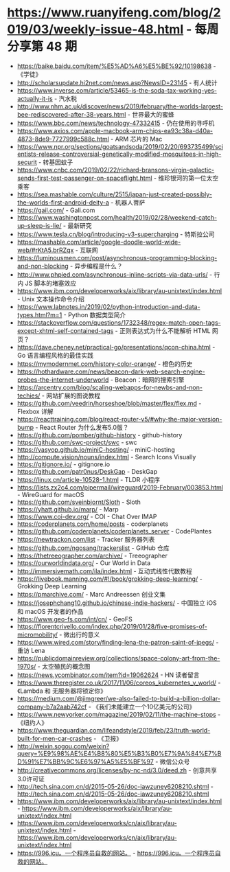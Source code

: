 # https://www.ruanyifeng.com/blog/2019/03/weekly-issue-48.html - 每周分享第 48 期

- https://baike.baidu.com/item/%E5%AD%A6%E5%BE%92/10198638 - 《学徒》
- http://scholarsupdate.hi2net.com/news.asp?NewsID=23145 - 有人统计
- https://www.inverse.com/article/53465-is-the-soda-tax-working-yes-actually-it-is - 汽水税
- http://www.nhm.ac.uk/discover/news/2019/february/the-worlds-largest-bee-rediscovered-after-38-years.html - 世界最大的蜜蜂
- https://www.bbc.com/news/technology-47332415 - 仍在使用的寻呼机
- https://www.axios.com/apple-macbook-arm-chips-ea93c38a-d40a-4873-8de9-7727999c588c.html - ARM 芯片的 Mac
- https://www.npr.org/sections/goatsandsoda/2019/02/20/693735499/scientists-release-controversial-genetically-modified-mosquitoes-in-high-securit - 转基因蚊子
- https://www.cnbc.com/2019/02/22/richard-bransons-virgin-galactic-sends-first-test-passenger-on-spaceflight.html - 维珍银河的第一位太空乘客
- https://sea.mashable.com/culture/2515/japan-just-created-possibly-the-worlds-first-android-deity-a - 机器人菩萨
- https://gail.com/ - Gali.com
- https://www.washingtonpost.com/health/2019/02/28/weekend-catch-up-sleep-is-lie/ - 最新研究
- https://www.tesla.cn/blog/introducing-v3-supercharging - 特斯拉公司
- https://mashable.com/article/google-doodle-world-wide-web/#rKtA5.brRZqx - 互联网
- https://luminousmen.com/post/asynchronous-programming-blocking-and-non-blocking - 异步编程是什么？
- http://www.phpied.com/asynchronous-inline-scripts-via-data-urls/ - 行内 JS 脚本的堵塞效应
- https://www.ibm.com/developerworks/aix/library/au-unixtext/index.html - Unix 文本操作命令介绍
- https://www.labnotes.in/2019/02/python-introduction-and-data-types.html?m=1 - Python 数据类型简介
- https://stackoverflow.com/questions/1732348/regex-match-open-tags-except-xhtml-self-contained-tags - 正则表达式为什么不能解析 HTML 网页？
- https://dave.cheney.net/practical-go/presentations/qcon-china.html - Go 语言编程风格的最佳实践
- https://mymodernmet.com/history-color-orange/ - 橙色的历史
- https://hothardware.com/news/beacon-dark-web-search-engine-probes-the-internet-underworld - Beacon：暗网的搜索引擎
- https://arcentry.com/blog/scaling-webapps-for-newbs-and-non-techies/ - 网站扩展的图说教程
- https://github.com/veedrin/horseshoe/blob/master/flex/flex.md - Flexbox 详解
- https://reacttraining.com/blog/react-router-v5/#why-the-major-version-bump - React Router 为什么发布5.0版？
- https://github.com/pomber/github-history - github-history
- https://github.com/swc-project/swc - swc
- https://vasyop.github.io/miniC-hosting/ - miniC-hosting
- http://compute.vision/nouns/index.html - Search Icons Visually
- https://gitignore.io/ - gitignore.io
- https://github.com/patr0nus/DeskGap - DeskGap
- https://linux.cn/article-10528-1.html - TLDR 小程序
- https://lists.zx2c4.com/pipermail/wireguard/2019-February/003853.html - WireGuard for macOS
- https://github.com/sveinbjornt/Sloth - Sloth
- https://yhatt.github.io/marp/ - Marp
- https://www.coi-dev.org/ - COI - Chat Over IMAP
- https://coderplanets.com/home/posts - coderplanets
- https://github.com/coderplanets/coderplanets_server - CodePlantes
- https://newtrackon.com/list - Tracker 服务器列表
- https://github.com/ngosang/trackerslist - GitHub 仓库
- https://thetreeographer.com/archive/ - Treeographer
- https://ourworldindata.org/ - Our World in Data
- http://immersivemath.com/ila/index.html - 互动式线性代数教程
- https://livebook.manning.com/#!/book/grokking-deep-learning/ - Grokking Deep Learning
- https://pmarchive.com/ - Marc Andreessen 创业文集
- https://josephchang10.github.io/chinese-indie-hackers/ - 中国独立 iOS 和 macOS 开发者的作品
- https://www.geo-fs.com/int/cn/ - GeoFS
- https://florentcrivello.com/index.php/2019/01/28/five-promises-of-micromobility/ - 微出行的意义
- https://www.wired.com/story/finding-lena-the-patron-saint-of-jpegs/ - 重访 Lena
- https://publicdomainreview.org/collections/space-colony-art-from-the-1970s/ - 太空殖民的概念图
- https://news.ycombinator.com/item?id=19062624 - HN 读者留言
- https://www.theregister.co.uk/2017/11/06/coreos_kubernetes_v_world/ - 《Lambda 和 无服务器将锁定你》
- https://medium.com/@jimgreer/we-also-failed-to-build-a-billion-dollar-company-b7a2aab742cf - 《我们未能建立一个10亿美元的公司》
- https://www.newyorker.com/magazine/2019/02/11/the-machine-stops - 《纽约人》
- https://www.theguardian.com/lifeandstyle/2019/feb/23/truth-world-built-for-men-car-crashes - 《卫报》
- http://weixin.sogou.com/weixin?query=%E9%98%AE%E4%B8%80%E5%B3%B0%E7%9A%84%E7%BD%91%E7%BB%9C%E6%97%A5%E5%BF%97 - 微信公众号
- http://creativecommons.org/licenses/by-nc-nd/3.0/deed.zh - 创意共享3.0许可证
- http://tech.sina.com.cn/d/2015-05-26/doc-iawzuney6208210.shtml - http://tech.sina.com.cn/d/2015-05-26/doc-iawzuney6208210.shtml
- https://www.ibm.com/developerworks/aix/library/au-unixtext/index.html - https://www.ibm.com/developerworks/aix/library/au-unixtext/index.html
- https://www.ibm.com/developerworks/cn/aix/library/au-unixtext/index.html - https://www.ibm.com/developerworks/cn/aix/library/au-unixtext/index.html
- https://996.icu。一个程序员自救的网站。 - https://996.icu。一个程序员自救的网站。